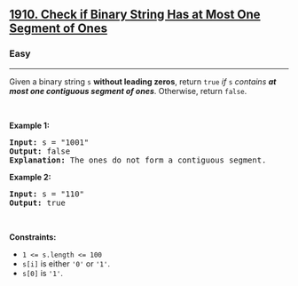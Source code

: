<h2><a href="https://leetcode.com/problems/check-if-binary-string-has-at-most-one-segment-of-ones/?envType=problem-list-v2&envId=string">1910. Check if Binary String Has at Most One Segment of Ones</a></h2><h3>Easy</h3><hr><p>Given a binary string <code>s</code> <strong>​​​​​without leading zeros</strong>, return <code>true</code>​​​ <em>if </em><code>s</code><em> contains <strong>at most one contiguous segment of ones</strong></em>. Otherwise, return <code>false</code>.</p>

<p>&nbsp;</p>
<p><strong class="example">Example 1:</strong></p>

<pre>
<strong>Input:</strong> s = &quot;1001&quot;
<strong>Output:</strong> false
<strong>Explanation: </strong>The ones do not form a contiguous segment.
</pre>

<p><strong class="example">Example 2:</strong></p>

<pre>
<strong>Input:</strong> s = &quot;110&quot;
<strong>Output:</strong> true</pre>

<p>&nbsp;</p>
<p><strong>Constraints:</strong></p>

<ul>
	<li><code>1 &lt;= s.length &lt;= 100</code></li>
	<li><code>s[i]</code>​​​​ is either <code>&#39;0&#39;</code> or <code>&#39;1&#39;</code>.</li>
	<li><code>s[0]</code> is&nbsp;<code>&#39;1&#39;</code>.</li>
</ul>
